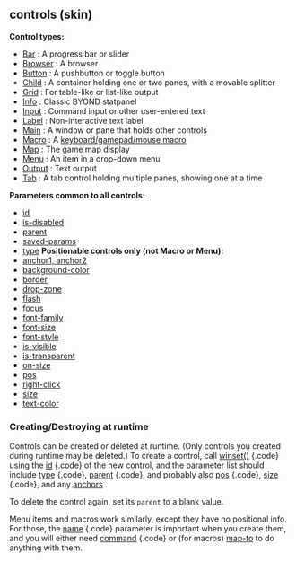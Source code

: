 ## controls (skin)
**Control types:**
+   [Bar](/ref/%7Bskin%7D/control/bar.md) : A progress bar or slider
+   [Browser](/ref/%7Bskin%7D/control/browser.md) : A browser
+   [Button](/ref/%7Bskin%7D/control/button.md) : A pushbutton or toggle button
+   [Child](/ref/%7Bskin%7D/control/child.md) : A container holding one or two
    panes, with a movable splitter
+   [Grid](/ref/%7Bskin%7D/control/grid.md) : For table-like or list-like
    output
+   [Info](/ref/%7Bskin%7D/control/info.md) : Classic BYOND statpanel
+   [Input](/ref/%7Bskin%7D/control/input.md) : Command input or other
    user-entered text
+   [Label](/ref/%7Bskin%7D/control/label.md) : Non-interactive text label
+   [Main](/ref/%7Bskin%7D/control/main.md) : A window or pane that holds other
    controls
+   [Macro](/ref/%7Bskin%7D/control/macro.md) : A [keyboard/gamepad/mouse
    macro](/ref/%7Bskin%7D/macros.md) 
+   [Map](/ref/%7Bskin%7D/control/map.md) : The game map display
+   [Menu](/ref/%7Bskin%7D/control/menu.md) : An item in a drop-down menu
+   [Output](/ref/%7Bskin%7D/control/output.md) : Text output
+   [Tab](/ref/%7Bskin%7D/control/tab.md) : A tab control holding multiple
    panes, showing one at a time
<!-- -->
**Parameters common to all controls:**
+   [id](/ref/%7Bskin%7D/param/id.md) 
+   [is-disabled](/ref/%7Bskin%7D/param/is-disabled.md) 
+   [parent](/ref/%7Bskin%7D/param/parent.md) 
+   [saved-params](/ref/%7Bskin%7D/param/saved-params.md) 
+   [type](/ref/%7Bskin%7D/param/type.md) 
**Positionable controls only (not Macro or Menu):**
+   [anchor1, anchor2](/ref/%7Bskin%7D/param/anchor.md) 
+   [background-color](/ref/%7Bskin%7D/param/background-color.md) 
+   [border](/ref/%7Bskin%7D/param/border.md) 
+   [drop-zone](/ref/%7Bskin%7D/param/drop-zone.md) 
+   [flash](/ref/%7Bskin%7D/param/flash.md) 
+   [focus](/ref/%7Bskin%7D/param/focus.md) 
+   [font-family](/ref/%7Bskin%7D/param/font-family.md) 
+   [font-size](/ref/%7Bskin%7D/param/font-size.md) 
+   [font-style](/ref/%7Bskin%7D/param/font-style.md) 
+   [is-visible](/ref/%7Bskin%7D/param/is-visible.md) 
+   [is-transparent](/ref/%7Bskin%7D/param/is-transparent.md) 
+   [on-size](/ref/%7Bskin%7D/param/on-size.md) 
+   [pos](/ref/%7Bskin%7D/param/pos.md) 
+   [right-click](/ref/%7Bskin%7D/param/right-click.md) 
+   [size](/ref/%7Bskin%7D/param/size.md) 
+   [text-color](/ref/%7Bskin%7D/param/text-color.md) 
### Creating/Destroying at runtime


Controls can be created or deleted at runtime. (Only controls
you created during runtime may be deleted.) To create a control, call
[winset()](/ref/proc/winset.md) {.code} using the
[id](/ref/%7Bskin%7D/param/id.md) {.code} of the new control, and the parameter
list should include [type](/ref/%7Bskin%7D/param/type.md) {.code},
[parent](/ref/%7Bskin%7D/param/parent.md) {.code}, and probably also
[pos](/ref/%7Bskin%7D/param/pos.md) {.code},
[size](/ref/%7Bskin%7D/param/size.md) {.code}, and any
[anchors](/ref/%7Bskin%7D/param/anchor.md) . 

To delete the control
again, set its `parent` to a blank value. 

Menu items and macros
work similarly, except they have no positional info. For those, the
[name](/ref/%7Bskin%7D/param/name.md) {.code} parameter is important when you
create them, and you will either need
[command](/ref/%7Bskin%7D/param/command.md) {.code} or (for macros)
[map-to](/ref/%7Bskin%7D/param/map-to.md) to do anything with them.

